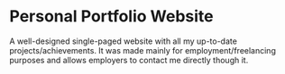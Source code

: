 # Personal Portfolio Website

A well-designed single-paged website with all my up-to-date projects/achievements.
It was made mainly for employment/freelancing purposes and allows employers to contact me directly though it.
